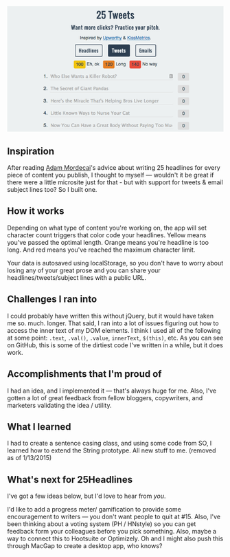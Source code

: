 ![](https://raw.githubusercontent.com/nealrs/25Headlines/gh-pages/img/25Headlines.png)

## Inspiration

After reading [Adam Mordecai](http://www.slideshare.net/Upworthy/upworthy-10-ways-to-win-the-internets)'s advice about writing 25 headlines for every piece of content you publish, I thought to myself &mdash; wouldn't it be great if there were a little microsite just for that - but with support for tweets & email subject lines too? So I built one. 

## How it works

Depending on what type of content you're working on, the app will set character count triggers that color code your headlines. Yellow means you've passed the optimal length. Orange means you're headline is too long. And red means you've reached the maximum character limit. 

Your data is autosaved using localStorage, so you don't have to worry about losing any of your great prose and you can share your headlines/tweets/subject lines with a public URL.

## Challenges I ran into

I could probably have written this without jQuery, but it would have taken me so. much. longer.  That said, I ran into a lot of issues figuring out how to access the inner text of my DOM elements. I think I used all of the following at some point: `.text`, `.val()`, `.value`, `innerText`, `$(this)`, etc. As you can see on GitHub, this is some of the dirtiest code I've written in a while, but it does work.

## Accomplishments that I'm proud of

I had an idea, and I implemented it &mdash; that's always huge for me. Also, I've gotten a lot of great feedback from fellow bloggers, copywriters, and marketers validating the idea / utility. 

## What I learned

I had to create a sentence casing class, and using some code from SO, I learned how to extend the String prototype. All new stuff to me. (removed as of 1/13/2015)

## What's next for 25Headlines

I've got a few ideas below, but I'd love to hear from _you_. 

I'd like to add a progress meter/ gamification to provide some encouragement to writers &mdash; you don't want people to quit at #15.  Also, I've been thinking about a voting system (PH / HNstyle) so you can get feedback form your colleagues before you pick something. Also, maybe a way to connect this to Hootsuite or Optimizely. Oh and I might also push this through MacGap to create a desktop app, who knows?
